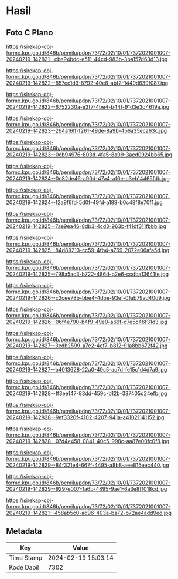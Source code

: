 # Hasil

## Foto C Plano

https://sirekap-obj-formc.kpu.go.id/846b/pemilu/pdpr/73/72/02/10/01/7372021001007-20240219-142821--cbe94bdc-e511-44cd-983b-3ba157d63d13.jpg

https://sirekap-obj-formc.kpu.go.id/846b/pemilu/pdpr/73/72/02/10/01/7372021001007-20240219-142822--857ec1d9-8792-40e8-abf2-1449d639f087.jpg

https://sirekap-obj-formc.kpu.go.id/846b/pemilu/pdpr/73/72/02/10/01/7372021001007-20240219-142822--6752230a-e3f7-4be4-b44f-91d3e3d4619a.jpg

https://sirekap-obj-formc.kpu.go.id/846b/pemilu/pdpr/73/72/02/10/01/7372021001007-20240219-142823--264a16ff-f261-49de-8a9b-4b6a35eca63c.jpg

https://sirekap-obj-formc.kpu.go.id/846b/pemilu/pdpr/73/72/02/10/01/7372021001007-20240219-142823--0cb94976-803d-4fa5-8a09-3acd0924bb65.jpg

https://sirekap-obj-formc.kpu.go.id/846b/pemilu/pdpr/73/72/02/10/01/7372021001007-20240219-142824--0e82de46-a90d-47a4-af6e-c3eb14465fdb.jpg

https://sirekap-obj-formc.kpu.go.id/846b/pemilu/pdpr/73/72/02/10/01/7372021001007-20240219-142824--f2a9f6fd-5d0f-49fd-a189-b0c48f8e70f1.jpg

https://sirekap-obj-formc.kpu.go.id/846b/pemilu/pdpr/73/72/02/10/01/7372021001007-20240219-142825--7ae9ea46-8db3-4cd3-963b-f41df311fbbb.jpg

https://sirekap-obj-formc.kpu.go.id/846b/pemilu/pdpr/73/72/02/10/01/7372021001007-20240219-142825--84d89213-cc59-4fb4-a769-2072e06afa5d.jpg

https://sirekap-obj-formc.kpu.go.id/846b/pemilu/pdpr/73/72/02/10/01/7372021001007-20240219-142825--798a5ac3-b722-486d-b2e6-ccdba13641fe.jpg

https://sirekap-obj-formc.kpu.go.id/846b/pemilu/pdpr/73/72/02/10/01/7372021001007-20240219-142826--c2cee78b-bbe4-4dbe-93ef-01ab79ad40d9.jpg

https://sirekap-obj-formc.kpu.go.id/846b/pemilu/pdpr/73/72/02/10/01/7372021001007-20240219-142826--06f4e790-b4f9-49e0-a69f-d7e5c46f31d3.jpg

https://sirekap-obj-formc.kpu.go.id/846b/pemilu/pdpr/73/72/02/10/01/7372021001007-20240219-142827--3edb2599-a7e2-4cf7-b812-91a8bb672f42.jpg

https://sirekap-obj-formc.kpu.go.id/846b/pemilu/pdpr/73/72/02/10/01/7372021001007-20240219-142827--b4013628-22a0-49c5-ac7d-fe15c1d4d7a9.jpg

https://sirekap-obj-formc.kpu.go.id/846b/pemilu/pdpr/73/72/02/10/01/7372021001007-20240219-142828--ff3ee147-83dd-459c-b12b-337405d24efb.jpg

https://sirekap-obj-formc.kpu.go.id/846b/pemilu/pdpr/73/72/02/10/01/7372021001007-20240219-142828--9ef3320f-4102-4207-941a-a41021141152.jpg

https://sirekap-obj-formc.kpu.go.id/846b/pemilu/pdpr/73/72/02/10/01/7372021001007-20240219-142828--07d4e458-0841-40c5-998c-aa87e00fc0f8.jpg

https://sirekap-obj-formc.kpu.go.id/846b/pemilu/pdpr/73/72/02/10/01/7372021001007-20240219-142829--84f321e4-667f-4495-a8b8-aee815eec440.jpg

https://sirekap-obj-formc.kpu.go.id/846b/pemilu/pdpr/73/72/02/10/01/7372021001007-20240219-142829--9297e007-1a6b-4895-9ae1-6a3e8f1018cd.jpg

https://sirekap-obj-formc.kpu.go.id/846b/pemilu/pdpr/73/72/02/10/01/7372021001007-20240219-142821--458ab5c0-ad96-403a-ba72-b72ae4add9ed.jpg


## Metadata

| Key        | Value               |
| ---------- | ------------------- |
| Time Stamp | 2024-02-19 15:03:14 |
| Kode Dapil | 7302                |



